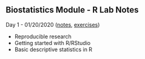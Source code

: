 
## Biostatistics Module - R Lab Notes

Day 1 - 01/20/2020 ([notes](/lec1.html), [exercises](/ex1.html)) 
 - Reproducible research
 - Getting started with R/RStudio
 - Basic descriptive statistics in R
